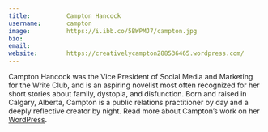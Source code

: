 ```yaml
---
title:          Campton Hancock
username:       campton
image:          https://i.ibb.co/5BWPMJ7/campton.jpg
bio:            
email:          
website:        https://creativelycampton288536465.wordpress.com/
---
```


Campton Hancock was the Vice President of Social Media and Marketing for the Write Club, and is an aspiring novelist most often recognized for her short stories about family, dystopia, and disfunction. Born and raised in Calgary, Alberta, Campton is a public relations practitioner by day and a deeply reflective creator by night. Read more about Campton’s work on her [WordPress](https://creativelycampton288536465.wordpress.com/).
